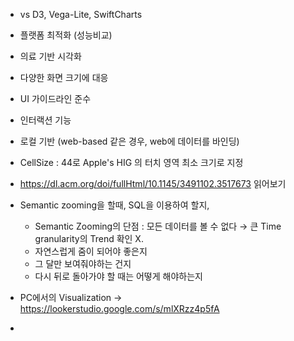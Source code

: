 
- vs D3, Vega-Lite, SwiftCharts

- 플랫폼 최적화 (성능비교)
- 의료 기반 시각화
- 다양한 화면 크기에 대응
- UI 가이드라인 준수
- 인터랙션 기능
- 로컬 기반 (web-based 같은 경우, web에 데이터를 바인딩)


- CellSize : 44로 Apple's HIG 의 터치 영역 최소 크기로 지정
- https://dl.acm.org/doi/fullHtml/10.1145/3491102.3517673 읽어보기
- Semantic zooming을 할때, SQL을 이용하여 할지, 
	- Semantic Zooming의 단점 : 모든 데이터를 볼 수 없다 → 큰 Time granularity의 Trend 확인 X.
	- 자연스럽게 줌이 되어야 좋은지
	- 그 달만 보여줘야하는 건지
	- 다시 뒤로 돌아가야 할 때는 어떻게 해야하는지


- PC에서의 Visualization →  https://lookerstudio.google.com/s/mlXRzz4p5fA
- 